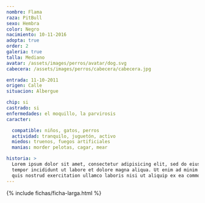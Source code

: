 ```yaml
---
nombre: Flama
raza: PitBull
sexo: Hembra
color: Negro
nacimiento: 10-11-2016
adopta: true
order: 2
galeria: true
talla: Mediano
avatar: /assets/images/perros/avatar/dog.svg
cabecera: /assets/images/perros/cabecera/cabecera.jpg

entrada: 11-10-2011
origen: Calle
situacion: Albergue

chip: si
castrado: si
enfermedades: el moquillo, la parvirosis
caracter:

  compatible: niños, gatos, perros
  actividad: tranquilo, juguetón, activo
  miedos: truenos, fuegos artificiales
  manias: morder pelotas, cagar, mear

historia: >
  Lorem ipsum dolor sit amet, consectetur adipisicing elit, sed do eiusmod
  tempor incididunt ut labore et dolore magna aliqua. Ut enim ad minim veniam,
  quis nostrud exercitation ullamco laboris nisi ut aliquip ex ea commodo consequat.
---
```


{% include fichas/ficha-larga.html %}
